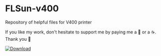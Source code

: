 # FLSun-v400
Repository of helpful files for V400 printer
<br />

If you like my work, don't hesitate to support me by paying me a 🍺 or a ☕. Thank you 🙂

[ ![Download](https://viatesting.files.wordpress.com/2020/03/paypal-donate-button.png) ](https://www.paypal.me/phnxdrgn536)

<br />
